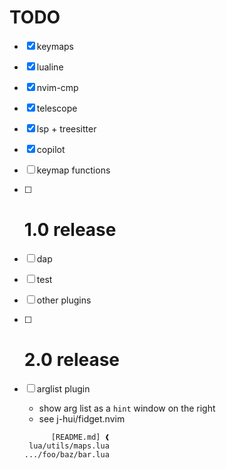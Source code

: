 # TODO

- [x] keymaps
- [x] lualine
- [x] nvim-cmp
- [x] telescope
- [x] lsp + treesitter
- [x] copilot
- [ ] keymap functions
- [ ] # 1.0 release
- [ ] dap
- [ ] test
- [ ] other plugins
- [ ] # 2.0 release


- [ ] arglist plugin
    + show arg list as a `hint` window on the right
    + see j-hui/fidget.nvim
    ```
          [README.md] ❰
     lua/utils/maps.lua
    .../foo/baz/bar.lua
    ```
    
